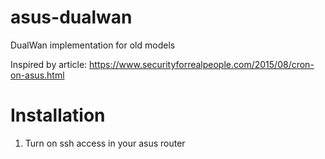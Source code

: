# asus-dualwan
DualWan implementation for old models

Inspired by article: https://www.securityforrealpeople.com/2015/08/cron-on-asus.html

# Installation

1. Turn on ssh access in your asus router
